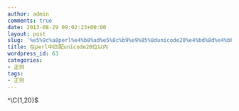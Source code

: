 ```yaml
---
author: admin
comments: true
date: 2013-08-29 09:02:23+00:00
layout: post
slug: '%e5%9c%a8perl%e4%b8%ad%e5%8c%b9%e9%85%8dunicode20%e4%bd%8d%e4%bb%a5%e5%86%85'
title: 在perl中匹配unicode20位以内
wordpress_id: 63
categories:
- 正则
tags:
- 正则
---
```


^\C{1,20}$
